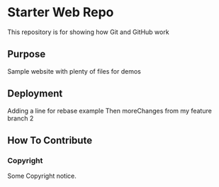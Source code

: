 # Starter Web Repo

This repository is for showing how Git and GitHub work

## Purpose

Sample website with plenty of files for demos

## Deployment 
Adding a line for rebase example
Then moreChanges from my feature branch 2
## How To Contribute

### Copyright

Some Copyright notice.
